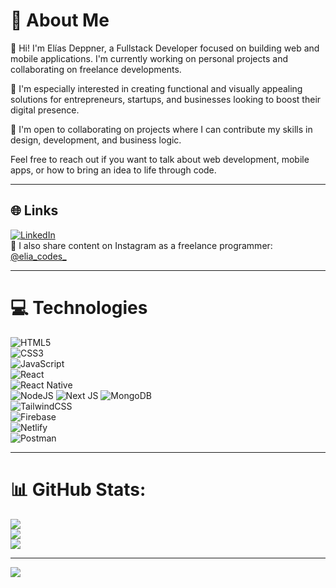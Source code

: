 # 💬 About Me
👋 Hi! I'm Elías Deppner, a Fullstack Developer focused on building web and mobile applications. I'm currently working on personal projects and collaborating on freelance developments.

🚀 I'm especially interested in creating functional and visually appealing solutions for entrepreneurs, startups, and businesses looking to boost their digital presence.

🤝 I'm open to collaborating on projects where I can contribute my skills in design, development, and business logic.

 Feel free to reach out if you want to talk about web development, mobile apps, or how to bring an idea to life through code.

---

## 🌐 Links
[![LinkedIn](https://img.shields.io/badge/LinkedIn-%230077B5.svg?logo=linkedin&logoColor=white)](https://www.linkedin.com/in/eliascodes/)  
📸 I also share content on Instagram as a freelance programmer: [@elia_codes_](https://www.instagram.com/elias_codes)

---

# 💻 Technologies

![HTML5](https://img.shields.io/badge/html5-%23E34F26.svg?style=for-the-badge&logo=html5&logoColor=white)  
![CSS3](https://img.shields.io/badge/css3-%231572B6.svg?style=for-the-badge&logo=css3&logoColor=white)  
![JavaScript](https://img.shields.io/badge/javascript-%23323330.svg?style=for-the-badge&logo=javascript&logoColor=%23F7DF1E)  
![React](https://img.shields.io/badge/react-%2320232a.svg?style=for-the-badge&logo=react&logoColor=%2361DAFB)  
![React Native](https://img.shields.io/badge/React%20Native-20232a?style=for-the-badge&logo=react&logoColor=61DAFB)  
![NodeJS](https://img.shields.io/badge/node.js-6DA55F?style=for-the-badge&logo=node.js&logoColor=white)
![Next JS](https://img.shields.io/badge/Next.js-000000?style=for-the-badge&logo=nextdotjs&logoColor=white)
![MongoDB](https://img.shields.io/badge/MongoDB-%234ea94b.svg?style=for-the-badge&logo=mongodb&logoColor=white)  
![TailwindCSS](https://img.shields.io/badge/tailwindcss-%2338B2AC.svg?style=for-the-badge&logo=tailwind-css&logoColor=white)  
![Firebase](https://img.shields.io/badge/firebase-%23039BE5.svg?style=for-the-badge&logo=firebase)  
![Netlify](https://img.shields.io/badge/netlify-%23000000.svg?style=for-the-badge&logo=netlify&logoColor=#00C7B7)    
![Postman](https://img.shields.io/badge/Postman-FF6C37?style=for-the-badge&logo=postman&logoColor=white)  


---

# 📊 GitHub Stats:
![](https://github-readme-stats.vercel.app/api?username=EliasDep&theme=dark&hide_border=false&include_all_commits=false&count_private=false)<br/>
![](https://github-readme-streak-stats.herokuapp.com/?user=EliasDep&theme=dark&hide_border=false)<br/>
![](https://github-readme-stats.vercel.app/api/top-langs/?username=EliasDep&theme=dark&hide_border=false&include_all_commits=false&count_private=false&layout=compact)

---
[![](https://visitcount.itsvg.in/api?id=EliasDep&icon=0&color=0)](https://visitcount.itsvg.in)

<!-- Proudly created with GPRM ( https://gprm.itsvg.in ) -->
